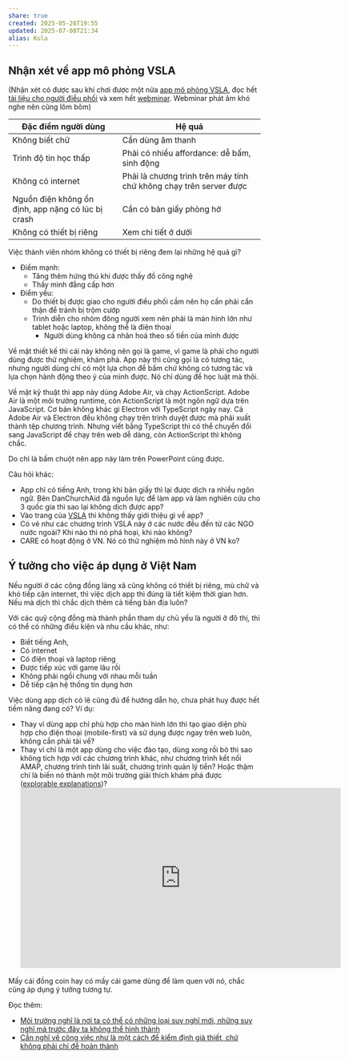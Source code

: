```yaml
---
share: true
created: 2025-05-26T19:55
updated: 2025-07-08T21:34
alias: Kula
---
```

## Nhận xét về app mô phỏng VSLA
(Nhận xét có được sau khi chơi được một nửa [app mô phỏng VSLA](https://fabo.org/dca/VSLA_training), đọc hết [tài liệu cho người điều phối](https://fabo.org/pluginfile.php/180950/mod_resource/content/2/VSLA_SimulationGameApp_guideline.pdf) và xem hết [webminar](https://careorg.zoom.us/rec/play/HKnQzNXB9gbPYCjljaGvVTB-RtIpYbMGVAco53mwInmEvCaKhyoIo4GxsRdEXxs3h4-p3bPTbQHkeTZj.YxB6EWTGgLRqcS8M?continueMode=true&_x_zm_rtaid=z95Dco_2QRa5GnzWSjahbA.1642670731961.030913f153adafd79a992fa11e7eda2e&_x_zm_rhtaid=917). Webminar phát âm khó nghe nên cũng lõm bõm)


| Đặc điểm người dùng                                | Hệ quả                                                             |
| -------------------------------------------------- | ------------------------------------------------------------------ |
| Không biết chữ                                     | Cần dùng âm thanh                                                  |
| Trình độ tin học thấp                              | Phải có nhiều affordance: dễ bấm, sinh động                        |
| Không có internet                                  | Phải là chương trình trên máy tính chứ không chạy trên server được |
| Nguồn điện không ổn định, app nặng có lúc bị crash | Cần có bản giấy phòng hờ                                           |
| Không có thiết bị riêng                            | Xem chi tiết ở dưới                                                |

Việc thành viên nhóm không có thiết bị riêng đem lại những hệ quả gì?
- Điểm mạnh:
	- Tăng thêm hứng thú khi được thấy đồ công nghệ
	- Thấy mình đẳng cấp hơn
- Điểm yếu:
	- Do thiết bị được giao cho người điều phối cầm nên họ cần phải cẩn thận để tránh bị trộm cướp
	- Trình diễn cho nhóm đông người xem nên phải là màn hình lớn như tablet hoặc laptop, không thể là điện thoại
		- Người dùng không cá nhân hoá theo số tiền của mình được

Về mặt thiết kế thì cái này không nên gọi là game, vì game là phải cho người dùng được thử nghiệm, khám phá. App này thì cũng gọi là có tương tác, nhưng người dùng chỉ có một lựa chọn để bấm chứ không có tương tác và lựa chọn hành động theo ý của mình được. Nó chỉ dùng để học luật mà thôi.

Về mặt kỹ thuật thì app này dùng Adobe Air, và chạy ActionScript. Adobe Air là một môi trường runtime, còn ActionScript là một ngôn ngữ dựa trên JavaScript. Cơ bản không khác gì Electron với TypeScript ngày nay. Cả Adobe Air và Electron đều không chạy trên trình duyệt được mà phải xuất thành tệp chương trình. Nhưng viết bằng TypeScript thì có thể chuyển đổi sang JavaScript để chạy trên web dễ dàng, còn ActionScript thì không chắc. 

Do chỉ là bấm chuột nên app này làm trên PowerPoint cũng được.

Câu hỏi khác:
- App chỉ có tiếng Anh, trong khi bản giấy thì lại được dịch ra nhiều ngôn ngữ. Bên DanChurchAid đã nguồn lực để làm app và làm nghiên cứu cho 3 quốc gia thì sao lại không dịch được app?
- Vào trang của [VSLA](https://www.vsla.net/) thì không thấy giới thiệu gì về app? 
- Có vẻ như các chương trình VSLA này ở các nước đều đến từ các NGO nước ngoài? Khi nào thì nó phá hoại, khi nào không? 
- CARE có hoạt động ở VN. Nó có thử nghiệm mô hình này ở VN ko?

## Ý tưởng cho việc áp dụng ở Việt Nam
Nếu người ở các cộng đồng làng xã cũng không có thiết bị riêng, mù chữ và khó tiếp cận internet, thì việc dịch app thì đúng là tiết kiệm thời gian hơn. Nếu mà dịch thì chắc dịch thêm cả tiếng bản địa luôn?

Với các quỹ cộng đồng mà thành phần tham dự chủ yếu là người ở đô thị, thì có thể có những điều kiện và nhu cầu khác, như:
- Biết tiếng Anh, 
- Có internet
- Có điện thoại và laptop riêng
- Được tiếp xúc với game lâu rồi
- Không phải ngồi chung với nhau mỗi tuần
- Dễ tiếp cận hệ thống tín dụng hơn

Việc dùng app dịch có lẽ cũng đủ để hướng dẫn họ, chưa phát huy được hết tiềm năng đang có? Ví dụ:
- Thay vì dùng app chỉ phù hợp cho màn hình lớn thì tạo giao diện phù hợp cho điện thoại (mobile-first) và sử dụng được ngay trên web luôn, không cần phải tải về?
- Thay vì chỉ là một app dùng cho việc đào tạo, dùng xong rồi bỏ thì sao không tích hợp với các chương trình khác, như chương trình kết nối AMAP, chương trình tính lãi suất, chương trình quản lý tiền? Hoặc thậm chí là biến nó thành một môi trường giải thích khám phá được ([explorable explanations](https://explorabl.es/))?
  <iframe title="vimeo-player" src="https://player.vimeo.com/video/67076984?h=f57f26cc02" width="640" height="360" frameborder="0"    allowfullscreen></iframe>

Mấy cái đồng coin hay có mấy cái game dùng để làm quen với nó, chắc cũng áp dụng ý tưởng tương tự.

Đọc thêm: 
- [Môi trường nghĩ là nơi ta có thể có những loại suy nghĩ mới, những suy nghĩ mà trước đây ta không thể hình thành](../../%E2%9A%A1Hi%E1%BB%83u%20bi%E1%BA%BFt%20s%C3%A2u/Ngh%C4%A9%20v%E1%BB%81%20vi%E1%BB%87c%20ngh%C4%A9/M%C3%B4i%20tr%C6%B0%E1%BB%9Dng%20ngh%C4%A9,%20nh%E1%BA%ADn%20th%E1%BB%A9c%20t%C4%83ng%20c%C6%B0%E1%BB%9Dng/M%C3%B4i%20tr%C6%B0%E1%BB%9Dng%20ngh%C4%A9%20l%C3%A0%20n%C6%A1i%20ta%20c%C3%B3%20th%E1%BB%83%20c%C3%B3%20nh%E1%BB%AFng%20lo%E1%BA%A1i%20suy%20ngh%C4%A9%20m%E1%BB%9Bi,%20nh%E1%BB%AFng%20suy%20ngh%C4%A9%20m%C3%A0%20tr%C6%B0%E1%BB%9Bc%20%C4%91%C3%A2y%20ta%20kh%C3%B4ng%20th%E1%BB%83%20h%C3%ACnh%20th%C3%A0nh.md)
- [Cần nghĩ về công việc như là một cách để kiểm định giả thiết, chứ không phải chỉ để hoàn thành](../../%E2%9A%A1Hi%E1%BB%83u%20bi%E1%BA%BFt%20s%C3%A2u/Qu%E1%BA%A3n%20l%C3%BD%20d%E1%BB%B1%20%C3%A1n,%20ph%C3%A1t%20tri%E1%BB%83n%20s%E1%BA%A3n%20ph%E1%BA%A9m,%20x%C3%A2y%20d%E1%BB%B1ng%20t%E1%BB%95%20ch%E1%BB%A9c/C%C3%B4ng%20vi%E1%BB%87c/C%E1%BA%A7n%20ngh%C4%A9%20v%E1%BB%81%20c%C3%B4ng%20vi%E1%BB%87c%20nh%C6%B0%20l%C3%A0%20m%E1%BB%99t%20c%C3%A1ch%20%C4%91%E1%BB%83%20ki%E1%BB%83m%20%C4%91%E1%BB%8Bnh%20gi%E1%BA%A3%20thi%E1%BA%BFt,%20ch%E1%BB%A9%20kh%C3%B4ng%20ph%E1%BA%A3i%20ch%E1%BB%89%20%C4%91%E1%BB%83%20ho%C3%A0n%20th%C3%A0nh.md)
